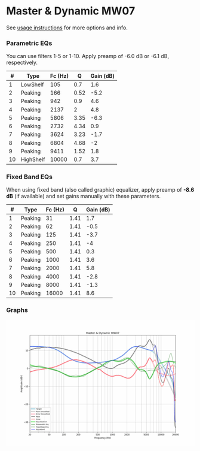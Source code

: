 # Master & Dynamic MW07
See [usage instructions](https://github.com/jaakkopasanen/AutoEq#usage) for more options and info.

### Parametric EQs
You can use filters 1-5 or 1-10. Apply preamp of -6.0 dB or -6.1 dB, respectively.

|   # | Type      |   Fc (Hz) |    Q |   Gain (dB) |
|-----|-----------|-----------|------|-------------|
|   1 | LowShelf  |       105 | 0.7  |         1.6 |
|   2 | Peaking   |       166 | 0.52 |        -5.2 |
|   3 | Peaking   |       942 | 0.9  |         4.6 |
|   4 | Peaking   |      2137 | 2    |         4.8 |
|   5 | Peaking   |      5806 | 3.35 |        -6.3 |
|   6 | Peaking   |      2732 | 4.34 |         0.9 |
|   7 | Peaking   |      3624 | 3.23 |        -1.7 |
|   8 | Peaking   |      6804 | 4.68 |        -2   |
|   9 | Peaking   |      9411 | 1.52 |         1.8 |
|  10 | HighShelf |     10000 | 0.7  |         3.7 |

### Fixed Band EQs
When using fixed band (also called graphic) equalizer, apply preamp of **-8.6 dB** (if available) and set gains manually with these parameters.

|   # | Type    |   Fc (Hz) |    Q |   Gain (dB) |
|-----|---------|-----------|------|-------------|
|   1 | Peaking |        31 | 1.41 |         1.7 |
|   2 | Peaking |        62 | 1.41 |        -0.5 |
|   3 | Peaking |       125 | 1.41 |        -3.7 |
|   4 | Peaking |       250 | 1.41 |        -4   |
|   5 | Peaking |       500 | 1.41 |         0.3 |
|   6 | Peaking |      1000 | 1.41 |         3.6 |
|   7 | Peaking |      2000 | 1.41 |         5.8 |
|   8 | Peaking |      4000 | 1.41 |        -2.8 |
|   9 | Peaking |      8000 | 1.41 |        -1.3 |
|  10 | Peaking |     16000 | 1.41 |         8.6 |

### Graphs
![](./Master%20&%20Dynamic%20MW07.png)
